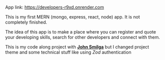 App link:
https://developers-r9xd.onrender.com

This is my first MERN (mongo, express, react, node) app.
It is not completely finished.

The idea of this app is to make a place where you can register and quote your developing skills, search for other developers and connect with them.

This is my code along project with [**John Smilga**](https://github.com/john-smilga) but I changed project theme and some technical stuff like using *Zod* authentication
